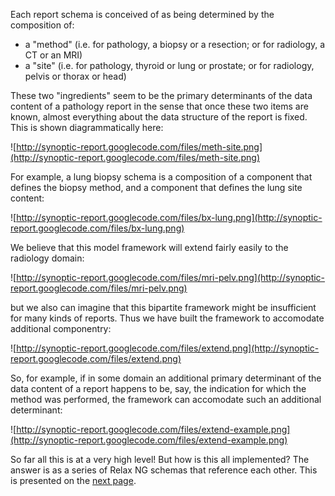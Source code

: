 Each report schema is conceived of as being determined by the composition of:

  * a "method" (i.e. for pathology, a biopsy or a resection; or for radiology, a CT or an MRI)
  * a "site" (i.e. for pathology, thyroid or lung or prostate; or for radiology, pelvis or thorax or head)

These two "ingredients" seem to be the primary determinants of the data content of a pathology report in the sense that once these two items are known, almost everything about the data structure of the report is fixed. This is shown diagrammatically here:


![http://synoptic-report.googlecode.com/files/meth-site.png](http://synoptic-report.googlecode.com/files/meth-site.png)


For example, a lung biopsy schema is a composition of a component that defines the biopsy method, and a component that defines the lung site content:


![http://synoptic-report.googlecode.com/files/bx-lung.png](http://synoptic-report.googlecode.com/files/bx-lung.png)


We believe that this model framework will extend fairly easily to the radiology domain:


![http://synoptic-report.googlecode.com/files/mri-pelv.png](http://synoptic-report.googlecode.com/files/mri-pelv.png)


but we also can imagine that this bipartite framework might be insufficient for many kinds of reports. Thus we have built the framework to accomodate additional componentry:


![http://synoptic-report.googlecode.com/files/extend.png](http://synoptic-report.googlecode.com/files/extend.png)


So, for example, if in some domain an additional primary determinant of the data content of a report happens to be, say, the indication for which the method was performed, the framework can accomodate such an additional determinant:

![http://synoptic-report.googlecode.com/files/extend-example.png](http://synoptic-report.googlecode.com/files/extend-example.png)


So far all this is at a very high level! But how is this all implemented? The answer is as a series of Relax NG schemas that reference each other. This is presented on the [next page](ReportUML.md).
